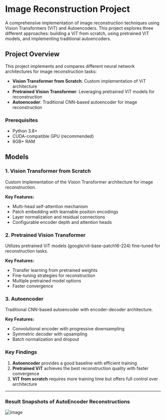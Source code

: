 # Image Reconstruction Project

A comprehensive implementation of image reconstruction techniques using Vision Transformers (ViT) and Autoencoders. This project explores three different approaches: building a ViT from scratch, using pretrained ViT models, and implementing traditional autoencoders.

## Project Overview

This project implements and compares different neural network architectures for image reconstruction tasks:

- **Vision Transformer from Scratch**: Custom implementation of ViT architecture
- **Pretrained Vision Transformer**: Leveraging pretrained ViT models for reconstruction
- **Autoencoder**: Traditional CNN-based autoencoder for image reconstruction



### Prerequisites

- Python 3.8+
- CUDA-compatible GPU (recommended)
- 8GB+ RAM


## Models

### 1. Vision Transformer from Scratch

Custom implementation of the Vision Transformer architecture for image reconstruction.

**Key Features:**
- Multi-head self-attention mechanism
- Patch embedding with learnable position encodings
- Layer normalization and residual connections
- Configurable encoder depth and attention heads


### 2. Pretrained Vision Transformer

Utilizes pretrained ViT models (google/vit-base-patch16-224) fine-tuned for reconstruction tasks.

**Key Features:**
- Transfer learning from pretrained weights
- Fine-tuning strategies for reconstruction
- Multiple pretrained model options
- Faster convergence


### 3. Autoencoder

Traditional CNN-based autoencoder with encoder-decoder architecture.

**Key Features:**
- Convolutional encoder with progressive downsampling
- Symmetric decoder with upsampling
- Batch normalization and dropout



### Key Findings

1. **Autoencoder** provides a good baseline with efficient training
2. **Pretrained ViT** achieves the best reconstruction quality with faster convergence
3. **ViT from scratch** requires more training time but offers full control over architecture



---

### Result Snapshots of AutoEncoder Reconstructions

![image](https://github.com/user-attachments/assets/5433031b-10b8-43fe-991b-2415a577a689)
